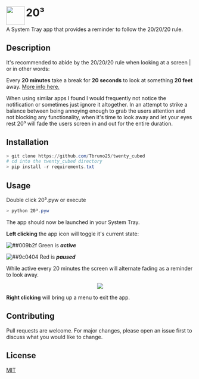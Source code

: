 # 20³ <img align="left" width="50" height="50" src="https://i.ibb.co/L1Q5t4w/output-onlinepngtools.png">

A System Tray app that provides a reminder to follow the 20/20/20 rule.

## Description
It's recommended to abide by the 20/20/20 rule when looking at a screen | or in other words: 

Every **20 minutes** take a break for **20 seconds** to look at something **20 feet** away. 
[More info here.](https://www.healthline.com/health/eye-health/20-20-20-rule)

When using similar apps I found I would frequently not notice the notification or sometimes just ignore it altogether. In an attempt to strike a balance between being annoying enough to grab the users attention and not blocking any functionality, when it's time to look away and let your eyes rest 20³ will fade the users screen in and out for the entire duration.

## Installation

```PowerShell
> git clone https://github.com/Tbruno25/twenty_cubed
# cd into the twenty_cubed directory 
> pip install -r requirements.txt
```

## Usage

Double click 20³.pyw or execute
```Powershell
> python 20³.pyw
```
The app should now be launched in your System Tray. 

**Left clicking** the app icon will toggle it's current state:

![##009b2f](https://via.placeholder.com/15/009b2f/000000?text=+) Green is ***active***

![##9c0404](https://via.placeholder.com/15/9c0404/000000?text=+) Red is ***paused***

While active every 20 minutes the screen will alternate fading as a reminder to look away.

<p align="center">
<img src="https://i.ibb.co/g6wFnVz/demo.gif">
</p

**Right clicking** will bring up a menu to exit the app.

## Contributing
Pull requests are welcome. For major changes, please open an issue first to discuss what you would like to change.


## License
[MIT](https://choosealicense.com/licenses/mit/)
